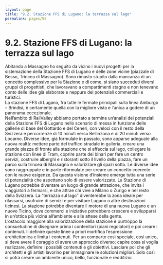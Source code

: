 ```yaml
---
layout: page
title: "9.2. Stazione FFS di Lugano: la terrazza sul lago"
permalink: pages/55
---
```


# 9.2\. Stazione FFS di Lugano: la terrazza sul lago

Abitando a Massagno ho seguito da vicino i nuovi progetti per la sistemazione della Stazione FFS di Lugano e delle zone vicine (piazzale di Besso, Trincea di Massagno). Sono rimasto stupito dalla mancanza di un concetto complessivo per la Stazione e di come, si siano succeduti diversi gruppi di progettisti, che lavoravano a compartimenti stagno e non tenevano conto delle idee già elaborate e neppure dei potenziali commerciali e turistici.  
 La stazione FFS di Lugano, fra tutte le fermate principali sulla linea Amburgo – Brindisi, è certamente quella con la migliore vista e l’unica a godere di un panorama eccezionale.  
 Nell’ambito di RailValley abbiamo portato a termine un’analisi dei potenziali della Stazione FFS di Lugano nello scenario di messa in funzione delle gallerie di base del Gottardo e del Ceneri, con veloci con il resto della Svizzera e percorrenze di 10 minuti verso Bellinzona e di 20 minuti verso Locarno. Diverse idee, già formulate in passato, sono apparse adeguate alla nuova realtà: mettere parte del traffico stradale in galleria, creare una grande piazza di fronte alla stazione che si affaccia sul lago, collegare la stazione con linee di Tram, coprire parte dei binari per fare un centro servizi, costruire alberghi e ristoranti sotto il livello della piazza, fare un parco sulla trincea di Massagno e valorizzare gli spazi sotto. Le diverse idee sono raggruppate e in parte riformulate per creare un concetto coerente con le nuove esigenze. Da questa visione d’insieme emerge tutta una serie di potenzialità che aspettano solo di essere valorizzate. La Stazione di Lugano potrebbe diventare un luogo di grande attrazione, che invita i viaggiatori a fermarsi, e che attrae chi vive a Milano o Zurigo e nel resto della Svizzera. La “terrazza sul lago” diventerebbe la zona ideale per rilassarsi, usufruire di servizi e per visitare Lugano o altre destinazioni ticinesi. La stazione potrebbe diventare il motore di una nuova Lugano e un nuovo Ticino, dove commerci e iniziative potrebbero crescere e svilupparsi in un’ottica più vicina all’ambiente e alle attese della gente.  
 L’ostacolo maggiore alla valorizzazione della stazione è purtroppo la consuetudine di disegnare prima i contenitori (piani regolatori) e poi creare i contenuti. Il definire queste linee a priori mortifica l’espressione architettonica e limita i contenuti. Per un comparto così speciale, così unico, si deve avere il coraggio di avere un approccio diverso; capire cosa si voglia realizzare, definire i possibili contenuti e gli obiettivi. Lasciare poi che gli architetti e gli artisti lavorino per immaginare le soluzioni migliori. Solo così si potrà creare un ambiente unico, bello, funzionale e redditizio.


